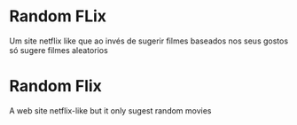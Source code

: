 # Random FLix

Um site netflix like que ao invés de sugerir filmes baseados nos seus gostos só sugere filmes aleatorios

# Random Flix
A web site netflix-like but it only sugest random movies
